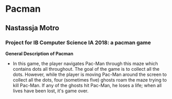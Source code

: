 # Pacman
## Nastassja Motro
### Project for IB Computer Science IA 2018: a pacman game

**General Description of Pacman**
- In this game, the player navigates Pac-Man through this maze which contains dots all throughout. The goal
of the game is to collect all the dots. However, while the player is moving Pac-Man around the screen to collect
all the dots, four (sometimes five) ghosts roam the maze trying to kill Pac-Man. If any of the ghosts hit Pac-Man,
he loses a life; when all lives have been lost, it's game over.


